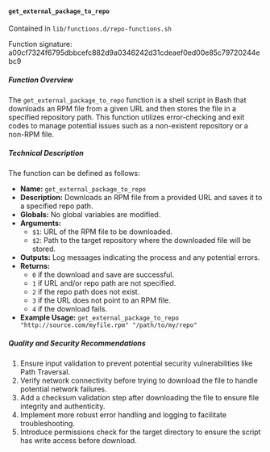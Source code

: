 #### `get_external_package_to_repo`

Contained in `lib/functions.d/repo-functions.sh`

Function signature: a00cf7324f6795dbbcefc882d9a0346242d31cdeaef0ed00e85c79720244ebc9

##### Function Overview
The `get_external_package_to_repo` function is a shell script in Bash that downloads an RPM file from a given URL and then stores the file in a specified repository path. This function utilizes error-checking and exit codes to manage potential issues such as a non-existent repository or a non-RPM file.

##### Technical Description
The function can be defined as follows:
- **Name:** `get_external_package_to_repo`
- **Description:** Downloads an RPM file from a provided URL and saves it to a specified repo path.
- **Globals:** No global variables are modified.
- **Arguments:**
  - `$1`: URL of the RPM file to be downloaded.
  - `$2`: Path to the target repository where the downloaded file will be stored.
- **Outputs:** Log messages indicating the process and any potential errors.
- **Returns:**
  - `0` if the download and save are successful.
  - `1` if URL and/or repo path are not specified.
  - `2` if the repo path does not exist.
  - `3` if the URL does not point to an RPM file.
  - `4` if the download fails.
- **Example Usage:** `get_external_package_to_repo "http://source.com/myfile.rpm" "/path/to/my/repo"`

##### Quality and Security Recommendations
1. Ensure input validation to prevent potential security vulnerabilities like Path Traversal.
2. Verify network connectivity before trying to download the file to handle potential network failures.
3. Add a checksum validation step after downloading the file to ensure file integrity and authenticity.
4. Implement more robust error handling and logging to facilitate troubleshooting.
5. Introduce permissions check for the target directory to ensure the script has write access before download.

